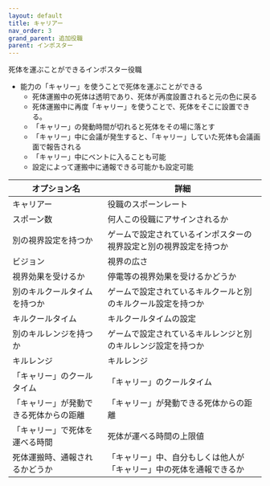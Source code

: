 ```yaml
---
layout: default
title: キャリアー
nav_order: 3
grand_parent: 追加役職
parent: インポスター
---
```


死体を運ぶことができるインポスター役職
* 能力の「キャリー」を使うことで死体を運ぶことができる
   * 死体運搬中の死体は透明であり、死体が再度設置されると元の色に戻る
   * 死体運搬中に再度「キャリー」を使うことで、死体をそこに設置できる。
   * 「キャリー」の発動時間が切れると死体をその場に落とす
   * 「キャリー」中に会議が発生すると、「キャリー」していた死体も会議画面で報告される
   * 「キャリー」中にベントに入ることも可能
   * 設定によって運搬中に通報できる可能かも設定可能


|  オプション名 |  詳細  |
| ---- | ---- |
|  キャリアー  | 役職のスポーンレート |
|  スポーン数  | 何人この役職にアサインされるか |
|  別の視界設定を持つか  |  ゲームで設定されているインポスターの視界設定と別の視界設定を持つか  |
|  ビジョン  |  視界の広さ  |
|  視界効果を受けるか  |  停電等の視界効果を受けるかどうか  |
|  別のキルクールタイムを持つか  | ゲームで設定されているキルクールと別のキルクール設定を持つか |
|  キルクールタイム  |  キルクールタイムの設定  |
|  別のキルレンジを持つか  |  ゲームで設定されているキルレンジと別のキルレンジ設定を持つか  |
|  キルレンジ  |  キルレンジ  |
|  「キャリー」のクールタイム  |  「キャリー」のクールタイム  |
|  「キャリー」が発動できる死体からの距離  |  「キャリー」が発動できる死体からの距離  |
|  「キャリー」で死体を運べる時間  |  死体が運べる時間の上限値  |
|  死体運搬時、通報されるかどうか  |  「キャリー」中、自分もしくは他人が「キャリー」中の死体を通報できるか  |